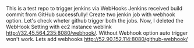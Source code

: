This is a test repo to trigger jenkins via WebHooks
Jenkins received build commit from GitHub successfully!
Create two jenkin job with webhook option. Let's check wheter github trigger both the jobs.
Now, I deleted the WebHook Setting with ec2 instance weblink http://32.45.564.235:8080/webhook/. Without Webhook option auto trigger won't work. Lets  add webhooks http://52.90.152.114:8080/github-webhook/

